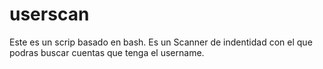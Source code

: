 # userscan
Este es un scrip basado en bash. Es un Scanner de indentidad con el que podras buscar cuentas que tenga el username.
